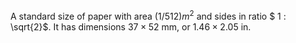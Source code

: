 A standard size of paper with area $(1/512)m^{2}$ and sides in ratio
$ 1 : \sqrt{2}$. It has dimensions $37 \times 52$ mm, or
$1.46 \times 2.05$ in.
